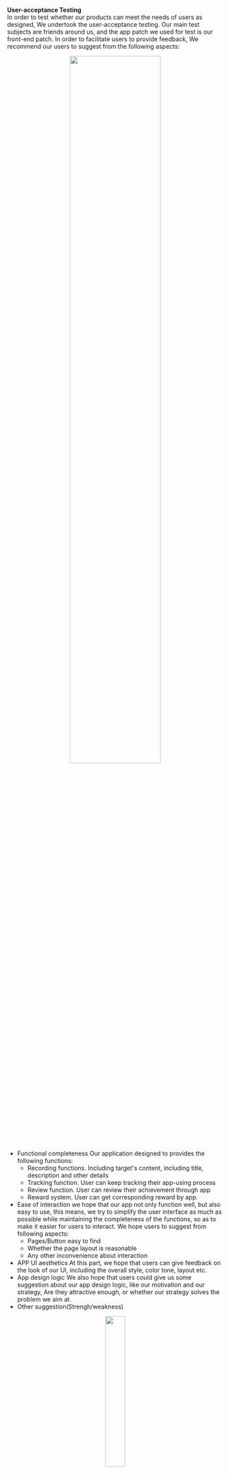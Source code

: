 **User-acceptance Testing**  
    In order to test whether our products can meet the needs of users as designed, We undertook the user-acceptance testing. 
    Our main test subjects are friends around us, and the app patch we used for test is our front-end patch. In order to facilitate users to provide feedback, 
    We recommend our users to suggest from the following aspects:
     <p align="center">
<img src="https://github.com/Blind4life/Tech/blob/main/ZW%5B8(OIBVKBL~36%7BMX6PTQP.png?raw=true" width = 65%>
</p>
   
   * Functional completeness 
      Our application designed to provides the following functions:
      - Recording functions. Including target's content, including title, description and other details
      - Tracking function. User can keep tracking their app-using process
      - Review function. User can review their achievement through app
      - Reward system. User can get corresponding reward by app.
   * Ease of interaction 
      we hope that our app not only function well, but also easy to use, this means, we try to simplify the user interface as much 
      as possible while maintaining the completeness of the functions, so as to make it easier for users to interact. We hope users to suggest from following aspects:
      - Pages/Button easy to find
      - Whether the page layout is reasonable 
      - Any other inconvenience about interaction
   * APP UI aesthetics
      At this part, we hope that users can give feedback on the look of our UI, including the overall style, color tone, layout etc.
   * App design logic
      We also hope that users could give us some suggestion about our app design logic, like our motivation and our strategy, Are they attractive enough, 
      or whether our strategy solves the problem we aim at. 
   * Other suggestion(Strengh/weakness)
        
   <p align="center">
<img src="https://github.com/Blind4life/Tech/blob/main/mutong.jpg?raw=true" width = 30%>
</p>


    1.功能完整性
    2.交互是否便利
    3.UI设计/包含界面简化及功能补充
    4.缺点
    5.建议
